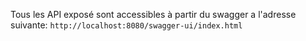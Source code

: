 Tous les API exposé sont accessibles à partir du swagger a l'adresse suivante: `http://localhost:8080/swagger-ui/index.html`
